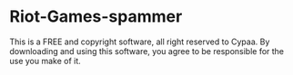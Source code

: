 # Riot-Games-spammer
This is a FREE and copyright software, all right reserved to Cypaa.
By downloading and using this software, you agree to be responsible for the use you make of it.
